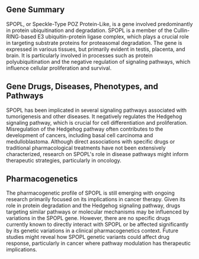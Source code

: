 ## Gene Summary
SPOPL, or Speckle-Type POZ Protein-Like, is a gene involved predominantly in protein ubiquitination and degradation. SPOPL is a member of the Cullin-RING-based E3 ubiquitin-protein ligase complex, which plays a crucial role in targeting substrate proteins for proteasomal degradation. The gene is expressed in various tissues, but primarily evident in testis, placenta, and brain. It is particularly involved in processes such as protein polyubiquitination and the negative regulation of signaling pathways, which influence cellular proliferation and survival.

## Gene Drugs, Diseases, Phenotypes, and Pathways
SPOPL has been implicated in several signaling pathways associated with tumorigenesis and other diseases. It negatively regulates the Hedgehog signaling pathway, which is crucial for cell differentiation and proliferation. Misregulation of the Hedgehog pathway often contributes to the development of cancers, including basal cell carcinoma and medulloblastoma. Although direct associations with specific drugs or traditional pharmacological treatments have not been extensively characterized, research on SPOPL's role in disease pathways might inform therapeutic strategies, particularly in oncology.

## Pharmacogenetics
The pharmacogenetic profile of SPOPL is still emerging with ongoing research primarily focused on its implications in cancer therapy. Given its role in protein degradation and the Hedgehog signaling pathway, drugs targeting similar pathways or molecular mechanisms may be influenced by variations in the SPOPL gene. However, there are no specific drugs currently known to directly interact with SPOPL or be affected significantly by its genetic variations in a clinical pharmacogenetics context. Future studies might reveal how SPOPL genetic variants could affect drug response, particularly in cancer where pathway modulation has therapeutic implications.